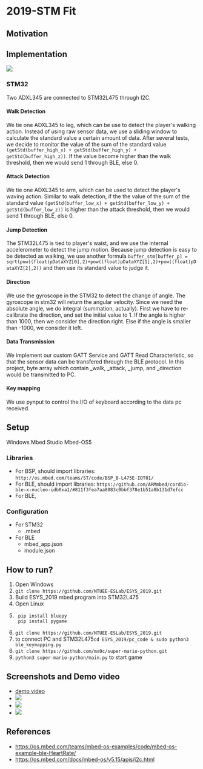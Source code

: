 # 2019-STM Fit

## Motivation

## Implementation
![](https://i.imgur.com/86JFX5c.png)
### STM32
Two ADXL345 are connected to STM32L475 through I2C.
#### Walk Detection
We tie one ADXL345 to leg, which can be use to detect the player's walking action. Instead of using raw sensor data, we use a sliding window to calculate the standard value a certain amount of data. After several tests, we decide to monitor the value of the sum of the standard value `(getStd(buffer_high_x) + getStd(buffer_high_y) + getStd(buffer_high_z))`. If the value become higher than the walk threshold, then we would send 1 through BLE, else 0.

#### Attack Detection
We tie one ADXL345 to arm, which can be used to detect the player's waving action. Similar to walk detection, if the the value of the sum of the standard value `(getStd(buffer_low_x) + getStd(buffer_low_y) + getStd(buffer_low_z))` is higher than the attack threshold, then we would send 1 through BLE, else 0.
  
#### Jump Detection
The STM32L475 is tied to player's waist, and we use the internal accelerometer to detect the jump motion. Because jump detection is easy to be detected as walking, we use another formula `buffer_stm[buffer_p] = sqrt(pow((float)pDataXYZ[0],2)+pow((float)pDataXYZ[1],2)+pow((float)pDataXYZ[2],2))` and then use its standard value to judge it.                 
#### Direction
We use the gyroscope in the STM32 to detect the change of angle. The gyroscope in stm32 will return the angular velocity. Since we need the absolute angle, we do integral (summation, actually). First we have to re-calibrate the direction, and set the initial value to 1. If the angle is higher than 1000, then we consider the direction right. Else if the angle is smaller than -1000, we consider it left.

#### Data Transmission
We implement our custom GATT Service and GATT Read Characteristic, so that the sensor data can be transfered through the BLE protocol. In this project, byte array which contain _walk, _attack, _jump, and _direction would be transmitted to PC.
#### Key mapping
We use pynput to control the I/O of keyboard according to the data pc received.

## Setup
Windows 
Mbed Studio Mbed-OS5

### Libraries
* For BSP, should import libraries: `http://os.mbed.com/teams/ST/code/BSP_B-L475E-IOT01/`
* For BLE, should import libraries: `https://github.com/ARMmbed/cordio-ble-x-nucleo-idb0xa1/#811f3fea7aa8083c0bbf378e1b51a8b131d7efcc`
* For BLE, 
### Configuration
* For STM32
    * .mbed
* For BLE 
    * mbed_app.json
    * module.json

## How to run?
1. Open Windows
2. `git clone https://github.com/NTUEE-ESLab/ESYS_2019.git`
3. Build ESYS_2019 mbed program into STM32L475
4. Open Linux 
5. ```
    pip install bluepy 
    pip install pygame
    ```
6. `git clone https://github.com/NTUEE-ESLab/ESYS_2019.git`
7. to connect PC and STM32L475`cd ESYS_2019/pc_code & sudo python3 ble_keymapping.py`
8. `git clone https://github.com/mx0c/super-mario-python.git`
9. `python3 super-mario-python/main.py` to start game

## Screenshots and Demo video
* [demo video](https://drive.google.com/file/d/1jrIsBItb10eqMPvhacGpMeTStFNeKTL9/view?fbclid=IwAR1LEsNIuGHfFwhYCHltQwz8dBGymkLxZEkyJ-KoSGBGhTAmd26P39NTxR4)
* ![](https://i.imgur.com/TENwqAd.png)
* ![](https://i.imgur.com/qrfhor5.jpg)
* ![](https://i.imgur.com/FXODEY9.jpg)


## References
* https://os.mbed.com/teams/mbed-os-examples/code/mbed-os-example-ble-HeartRate/
* https://os.mbed.com/docs/mbed-os/v5.15/apis/i2c.html
